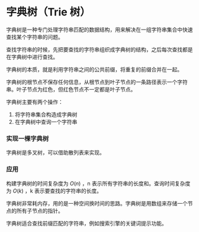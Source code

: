 # 字典树（Trie 树）

字典树是一种专门处理字符串匹配的数据结构，用来解决在一组字符串集合中快速查找某个字符串的问题。

查找字符串的时候，先把要查找的字符串组织成字典树的结构，之后每次查找都是在字典树中进行查找。

字典树的本质，就是利用字符串之间的公共前缀，将重复的前缀合并在一起。

字典树的根节点不保存任何信息，从根节点到叶子节点的一条路径表示一个字符串。叶子节点为红色，但红色节点不一定都是叶子节点。

字典树主要有两个操作：

1. 将字符串集合构造成字典树
2. 在字典树中查询一个字符串

### 实现一棵字典树

字典树是多叉树，可以借助散列表来实现。

### 应用

构建字典树的时间复杂度为 $O(n)$ ，n 表示所有字符串的长度和。查询时间复杂度为 $O(k)$ ，k 表示要查找的字符串的长度。

字典树非常耗内存，用的是一种空间换时间的思路。字典树是用数组来存储一个节点的所有子节点的指针。

字典树适合查找前缀匹配的字符串，例如搜索引擎的关键词提示功能。